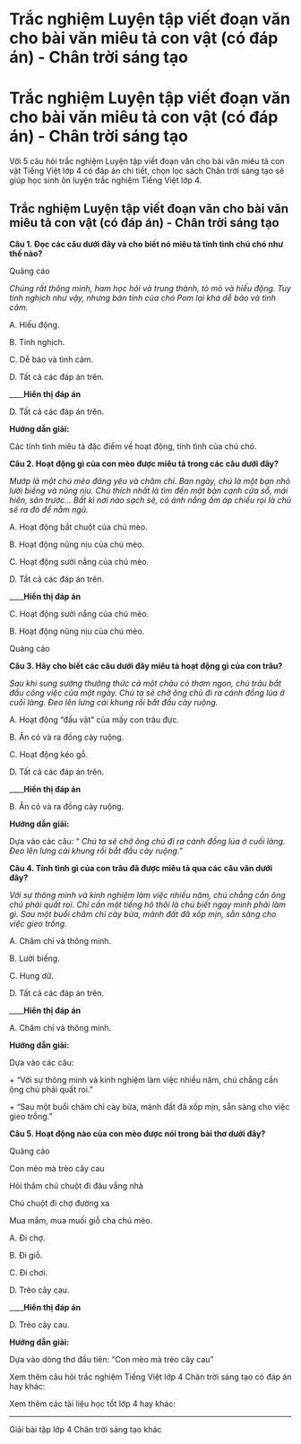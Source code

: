 # Trắc nghiệm Luyện tập viết đoạn văn cho bài văn miêu tả con vật (có đáp án) - Chân trời sáng tạo

# Trắc nghiệm Luyện tập viết đoạn văn cho bài văn miêu tả con vật (có đáp án) - Chân trời sáng tạo

Với 5 câu hỏi trắc nghiệm Luyện tập viết đoạn văn cho bài văn miêu tả con vật Tiếng Việt lớp 4 có đáp án chi tiết, chọn lọc sách Chân trời sáng tạo sẽ giúp học sinh ôn luyện trắc nghiệm Tiếng Việt lớp 4.

## Trắc nghiệm Luyện tập viết đoạn văn cho bài văn miêu tả con vật (có đáp án) - Chân trời sáng tạo

**Câu 1. Đọc các câu dưới đây và cho biết nó miêu tả tính tình chú chó như thế nào?**

Quảng cáo

 _Chúng rất thông minh, ham học hỏi và trung thành, tò mò và hiếu động. Tuy tinh nghịch như vậy, nhưng bản tính của chó Pom lại khá dễ bảo và tình cảm._

A. Hiếu động.

B. Tinh nghịch.

C. Dễ bảo và tình cảm.

D. Tất cả các đáp án trên.

____**Hiển thị đáp án**

D. Tất cả các đáp án trên.

**Hướng dẫn giải:**

Các tính tình miêu tả đặc điểm về hoạt động, tính tình của chú chó.

**Câu 2. Hoạt động gì của con mèo được miêu tả trong các câu dưới đây?**

 _Mướp là một chú mèo đáng yêu và chăm chỉ. Ban ngày, chú là một bạn nhỏ lười biếng và nũng nịu. Chú thích nhất là tìm đến mặt bàn cạnh cửa sổ, mái hiên, sân trước… Bất kì nơi nào sạch sẽ, có ánh nắng ấm áp chiếu rọi là chú sẽ ra đó để nằm ngủ._

A. Hoạt động bắt chuột của chú mèo.

B. Hoạt động nũng nịu của chú mèo.

C. Hoạt động sưởi nắng của chú mèo.

D. Tất cả các đáp án trên.

____**Hiển thị đáp án**

C. Hoạt động sưởi nắng của chú mèo.

B. Hoạt động nũng nịu của chú mèo.

Quảng cáo

**Câu 3. Hãy cho biết các câu dưới đây miêu tả hoạt động gì của con trâu?**

 _Sau khi sung sướng thưởng thức cả một chậu cỏ thơm ngon, chú trâu bắt đầu công việc của một ngày. Chú ta sẽ chở ông chủ đi ra cánh đồng lúa ở cuối làng. Đeo lên lưng cái khung rồi bắt đầu cày ruộng._

A. Hoạt động “đấu vật” của mấy con trâu đực.

B. Ăn cỏ và ra đồng cày ruộng.

C. Hoạt động kéo gỗ.

D. Tất cả các đáp án trên.

____**Hiển thị đáp án**

B. Ăn cỏ và ra đồng cày ruộng.

**Hướng dẫn giải:**

Dựa vào các câu: “ _Chú ta sẽ chở ông chủ đi ra cánh đồng lúa ở cuối làng. Đeo lên lưng cái khung rồi bắt đầu cày ruộng.”_

**Câu 4. Tính tình gì của con trâu đã được miêu tả qua các câu văn dưới đây?**

 _Với sự thông minh và kinh nghiệm làm việc nhiều năm, chú chẳng cần ông chủ phải quất roi. Chỉ cần một tiếng hô thôi là chú biết ngay mình phải làm gì. Sau một buổi chăm chỉ cày bừa, mảnh đất đã xốp mịn, sẵn sàng cho việc gieo trồng._

A. Chăm chỉ và thông minh.

B. Lười biếng.

C. Hung dữ.

D. Tất cả các đáp án trên.

____**Hiển thị đáp án**

A. Chăm chỉ và thông minh.

**Hướng dẫn giải:**

Dựa vào các câu:

\+ “Với sự thông minh và kinh nghiệm làm việc nhiều năm, chú chẳng cần ông chủ phải quất roi.”

\+ “Sau một buổi chăm chỉ cày bừa, mảnh đất đã xốp mịn, sẵn sàng cho việc gieo trồng.”

**Câu 5. Hoạt động nào của con mèo được nói trong bài thơ dưới đây?**

Quảng cáo

Con mèo mà trèo cây cau

Hỏi thăm chú chuột đi đâu vắng nhà

Chú chuột đi chợ đường xa

Mua mắm, mua muối giỗ cha chú mèo.

A. Đi chợ.

B. Đi giỗ.

C. Đi chơi.

D. Trèo cây cau.

____**Hiển thị đáp án**

D. Trèo cây cau.

**Hướng dẫn giải:**

Dựa vào dòng thơ đầu tiên: “Con mèo mà trèo cây cau”

Xem thêm câu hỏi trắc nghiệm Tiếng Việt lớp 4 Chân trời sáng tạo có đáp án hay khác:

Xem thêm các tài liệu học tốt lớp 4 hay khác:

* * *

Giải bài tập lớp 4 Chân trời sáng tạo khác
